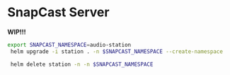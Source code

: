 # SnapCast Server

**WIP!!!**

```sh
export SNAPCAST_NAMESPACE=audio-station
 helm upgrade -i station . -n $SNAPCAST_NAMESPACE --create-namespace 

 helm delete station -n -n $SNAPCAST_NAMESPACE
```
